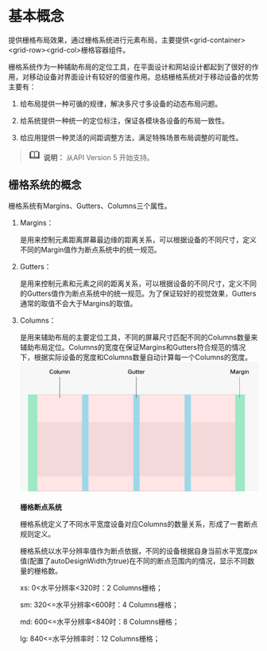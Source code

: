 # 基本概念<a name="ZH-CN_TOPIC_0000001127284864"></a>

提供栅格布局效果，通过栅格系统进行元素布局，主要提供<grid-container\><grid-row\><grid-col\>栅格容器组件。

栅格系统作为一种辅助布局的定位工具，在平面设计和网站设计都起到了很好的作用，对移动设备对界面设计有较好的借鉴作用。总结栅格系统对于移动设备的优势主要有：

1.  给布局提供一种可循的规律，解决多尺寸多设备的动态布局问题。

2.  给系统提供一种统一的定位标注，保证各模块各设备的布局一致性。

3.  给应用提供一种灵活的间距调整方法，满足特殊场景布局调整的可能性。


>![](../../public_sys-resources/icon-note.gif) **说明：** 
>从API Version 5 开始支持。

## 栅格系统的概念<a name="section1429110563714"></a>

栅格系统有Margins、Gutters、Columns三个属性。

1.  Margins：

    是用来控制元素距离屏幕最边缘的距离关系，可以根据设备的不同尺寸，定义不同的Margin值作为断点系统中的统一规范。

2.  Gutters：

    是用来控制元素和元素之间的距离关系，可以根据设备的不同尺寸，定义不同的Gutters值作为断点系统中的统一规范。为了保证较好的视觉效果，Gutters通常的取值不会大于Margins的取值。

3.  Columns：

    是用来辅助布局的主要定位工具，不同的屏幕尺寸匹配不同的Columns数量来辅助布局定位。Columns的宽度在保证Margins和Gutters符合规范的情况下，根据实际设备的宽度和Columns数量自动计算每一个Columns的宽度。![](figures/zh-cn_image_0000001127125136.png)

    **栅格断点系统**

    栅格系统定义了不同水平宽度设备对应Columns的数量关系，形成了一套断点规则定义。

    栅格系统以水平分辨率值作为断点依据，不同的设备根据自身当前水平宽度px值\(配置了autoDesignWidth为true\)在不同的断点范围内的情况，显示不同数量的栅格数。

    xs:  0<水平分辨率<320时：2 Columns栅格；

    sm: 320<=水平分辨率<600时：4 Columns栅格；

    md: 600<=水平分辨率<840时：8 Columns栅格；

    lg: 840<=水平分辨率时：12 Columns栅格；


